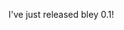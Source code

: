 <!-- 
.. title: bley 0.1 released
.. date: 2010-04-20
.. tags: 
.. link: 
.. description: 
.. type: text
-->

I've just released bley 0.1!
